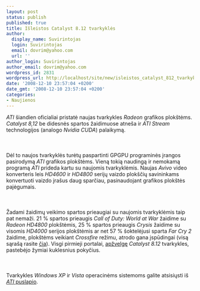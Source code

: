 ```yaml
---
layout: post
status: publish
published: true
title: Išleistos Catalyst 8.12 tvarkyklės
author:
  display_name: Suvirintojas
  login: Suvirintojas
  email: dovrim@yahoo.com
  url: ''
author_login: Suvirintojas
author_email: dovrim@yahoo.com
wordpress_id: 2831
wordpress_url: http://localhost/site/new/isleistos_catalyst_812_tvarkykles/
date: '2008-12-10 23:57:04 +0200'
date_gmt: '2008-12-10 23:57:04 +0200'
categories:
- Naujienos
---
```

<p><i>ATI</i> šiandien oficialiai pristatė naujas tvarkykles <i>Radeon</i> grafikos plokštėms. <i>Catalyst 8,12</i> be didesnės spartos žaidimuose atneša ir <i>ATI Stream</i> technologijos (analogo <i>Nvidia CUDA</i>) palaikymą.<br />
<br><br />
<br>Dėl to naujos tvarkyklės turėtų paspartinti GPGPU programinės įrangos pasirodymą <i>ATI</i> grafikos plokštėms. Vieną tokią naudingą ir nemokamą programą <i>ATI</i> prideda kartu su naujomis tvarkyklėmis. Naujas <i>Avivo</i> video konverteris leis <i>HD4600</i> ir <i>HD4800</i> serijų vaizdo plokščių savininkams konvertuoti vaizdo įrašus daug sparčiau, pasinaudojant grafikos plokštės pajėgumais.<br />
<br><br />
<br>Žadami žaidimų veikimo spartos prieaugiai su naujomis tvarkyklėmis taip pat nemaži. 21 % spartos prieaugis <i>Call of Duty: World at War</i> žaidime su <i>Radeon HD4800</i> plokštėmis, 25 % spartos prieaugis <i>Crysis</i> žaidime su visomis <i>HD4000</i> serijos plokštėmis ar net 57 % šoktelėjusi sparta <i>Far Cry 2</i> žaidime, plokštėms veikiant <i>Crossfire</i> režimu, atrodo gana įspūdingai (visą sąrašą rasite <a class="ns" href="https://a248.e.akamai.net/f/674/9206/0/www2.ati.com/gamesite/Catalyst_812_release_notes.pdf">čia</a>). Visgi pirmieji portalai, <a class="ns" href="http://www.technews.lt/?id=Kas&amp;Id=2806">apžvelgę</a> <i>Catalyst 8.12</i> tvarkykles, pastebėjo žymiai kuklesnius pokyčius.<br />
<br><br />
<br>Tvarkykles <i>Windows XP</i> ir <i>Vista</i> operacinėms sistemoms galite atsisiųsti iš <a class="ns" href="http://ati.amd.com/support/driver.html"><i>ATI</i> puslapio</a>.<br />
<br><br />
<br><br />
<br></p>
